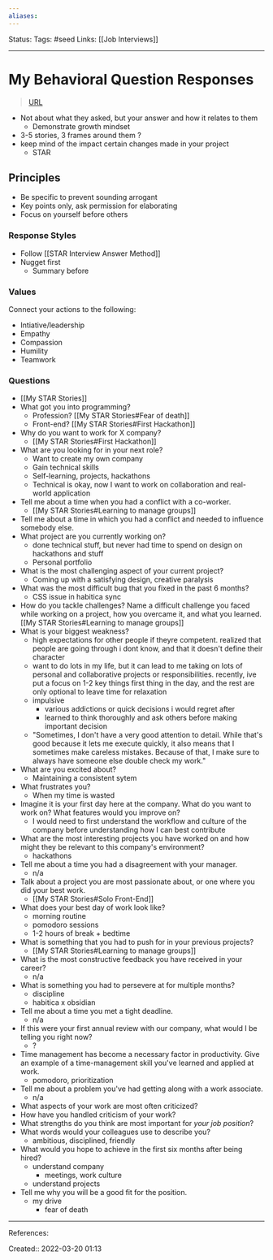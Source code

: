 ```yaml
---
aliases:
---
```

Status:
Tags: #seed
Links: [[Job Interviews]]
___

# My Behavioral Question Responses
> [URL](https://github.com/yangshun/tech-interview-handbook/blob/master/contents/behavioral-questions.md)

- Not about what they asked, but your answer and how it relates to them
	- Demonstrate growth mindset
- 3-5 stories, 3 frames around them ?
- keep mind of the impact certain changes made in your project
	- STAR
## Principles
- Be specific to prevent sounding arrogant
- Key points only, ask permission for elaborating
- Focus on yourself before others

### Response Styles
- Follow [[STAR Interview Answer Method]]
- Nugget first
	- Summary before
### Values
Connect your actions to the following:
- Intiative/leadership
- Empathy
- Compassion
- Humility
- Teamwork
### Questions
- [[My STAR Stories]]
- What got you into programming?
	- Profession? [[My STAR Stories#Fear of death]]
	- Front-end? [[My STAR Stories#First Hackathon]]
- Why do you want to work for X company?
	- [[My STAR Stories#First Hackathon]]
- What are you looking for in your next role?
	- Want to create my own company
	- Gain technical skills
	- Self-learning, projects, hackathons
	- Technical is okay, now I want to work on collaboration and real-world application
- Tell me about a time when you had a conflict with a co-worker.
	- [[My STAR Stories#Learning to manage groups]]
- Tell me about a time in which you had a conflict and needed to influence somebody else.
- What project are you currently working on?
	- done technical stuff, but never had time to spend on design on hackathons and stuff
	- Personal portfolio
- What is the most challenging aspect of your current project?
	- Coming up with a satisfying design, creative paralysis
- What was the most difficult bug that you fixed in the past 6 months?
	- CSS issue in habitica sync
- How do you tackle challenges? Name a difficult challenge you faced while working on a project, how you overcame it, and what you learned.
	[[My STAR Stories#Learning to manage groups]]
- What is your biggest weakness?
	- high expectations for other people if theyre competent. realized that people are going through i dont know, and that it doesn't define their character
	- want to do lots in my life, but it can lead to me taking on lots of personal and collaborative projects or responsibilities. recently, ive put a focus on 1-2 key things first thing in the day, and the rest are only optional to leave time for relaxation
	- impulsive 
		- various addictions or quick decisions i would regret after
		- learned to think thoroughly and ask others before making important decision
	- "Sometimes, I don't have a very good attention to detail. While that's good because it lets me execute quickly, it also means that I sometimes make careless mistakes. Because of that, I make sure to always have someone else double check my work."
- What are you excited about?
	- Maintaining a consistent sytem
- What frustrates you?
	- When my time is wasted
- Imagine it is your first day here at the company. What do you want to work on? What features would you improve on?
	- I would need to first understand the workflow and culture of the company before understanding how I can best contribute
- What are the most interesting projects you have worked on and how might they be relevant to this company's environment?
	- hackathons
- Tell me about a time you had a disagreement with your manager.
	- n/a
- Talk about a project you are most passionate about, or one where you did your best work.
	- [[My STAR Stories#Solo Front-End]]
- What does your best day of work look like?
	- morning routine
	- pomodoro sessions
	- 1-2 hours of break + bedtime
- What is something that you had to push for in your previous projects?
	- [[My STAR Stories#Learning to manage groups]]
- What is the most constructive feedback you have received in your career?
	- n/a
- What is something you had to persevere at for multiple months?
	- discipline
	- habitica x obsidian
- Tell me about a time you met a tight deadline.
	- n/a
- If this were your first annual review with our company, what would I be telling you right now?
	- ?
- Time management has become a necessary factor in productivity. Give an example of a time-management skill you've learned and applied at work.
	- pomodoro, prioritization
- Tell me about a problem you've had getting along with a work associate.
	- n/a
- What aspects of your work are most often criticized?
- How have you handled criticism of your work?
- What strengths do you think are most important for _your job position_?
- What words would your colleagues use to describe you?
	- ambitious, disciplined, friendly
- What would you hope to achieve in the first six months after being hired?
	- understand company
		- meetings, work culture
	- understand projects
- Tell me why you will be a good fit for the position.
	- my drive
		- fear of death
___
References:

Created:: 2022-03-20 01:13
